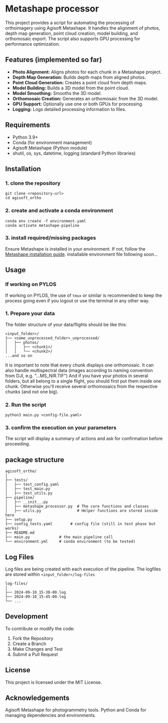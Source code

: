 # Metashape processor
This project provides a script for automating the processing of orthoimagery using Agisoft Metashape. It handles the alignment of photos, depth map generation, point cloud creation, model building, and orthomosaic export. The script also supports GPU processing for performance optimization.

## Features (implemented so far)

- **Photo Alignment:** Aligns photos for each chunk in a Metashape project.
- **Depth Map Generation:** Builds depth maps from aligned photos.
- **Point Cloud Generation:** Creates a point cloud from depth maps.
- **Model Building:** Builds a 3D model from the point cloud.
- **Model Smoothing:** Smooths the 3D model.
- **Orthomosaic Creation:** Generates an orthomosaic from the 3D model.
- **GPU Support:** Optionally use one or both GPUs for processing.
- **Logging:** Logs detailed processing information to files.

## Requirements

- Python 3.9+
- Conda (for environment management)
- Agisoft Metashape (Python module)
- shutil, os, sys, datetime, logging (standard Python libraries)

## Installation

### 1. clone the repository

```
git clone <repository-url>
cd agisoft_ortho
```

### 2. create and activate a conda environment

```
conda env create -f environment.yaml
conda activate metashape-pipeline
```

### 3. install required/missing packages

Ensure Metashape is installed in your environment. If not, follow the [Metashape installation guide](https://agisoft.freshdesk.com/support/solutions/articles/31000148930-how-to-install-metashape-stand-alone-python-module).
installable environment file following soon...

## Usage

### If working on PYLOS

If working on PYLOS, the use of `tmux` or similar is recommended to keep the process going even if you logout or use the terminal in any other way.

### 1. Prepare your data

The folder structure of your data/flights should be like this:
```
<input_folder>/
├── <some_unprocessed_folder>_unprocessed/
│   ├── photos/
│   │   ├── <chunk1>/
│   │   └── <chunk2>/
...and so on
```

It is important to note that every chunk displays one orthomosaic. It can also handle multispectral data (images according to naming convention from DJI, e.g. "...MS_NIR.TIF")
And if you have your photos in several folders, but all belong to a single flight, you should first put them inside one chunk. Otherwise you'll receive several orthomosaics from the respective chunks (and not one big).

### 2. Run the script

```
python3 main.py <config-file.yaml>
```

### 3. confirm the execution on your parameters

The script will display a summary of actions and ask for confirmation before proceeding.

## package structure

```
agisoft_ortho/
│
├── tests/
│   ├── test_config.yaml
│   ├── test_main.py                
│   ├── test_utils.py               
├── pipeline/
│   ├── __init__.py
│   ├── metashape_processor.py  # The core functions and classes
│   ├── utils.py                # Helper functions are stored inside here
├── setup.py
├── config_tests.yaml        # config file (still in test phase but works)
├── README.md
├── main.py             # the main pipeline call
└── environment.yml     # conda environment (to be tested)
```

## Log Files

Log files are being created with each execution of the pipeline. The logfiles are stored within `<input_folder>/log-files`

```
log-files/
│
├── 2024-09-10_15-30-00.log
├── 2024-09-10_15-45-00.log
└── ...
```

## Development

To contribute or modify the code:

1. Fork the Repository
2. Create a Branch
3. Make Changes and Test
4. Submit a Pull Request

## License

This project is licensed under the MIT License.

## Acknowledgements

Agisoft Metashape for photogrammetry tools.
Python and Conda for managing dependencies and environments.
